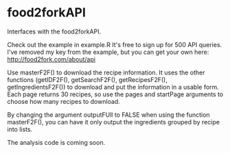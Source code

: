 # food2forkAPI
Interfaces with the food2forkAPI.

Check out the example in example.R
It's free to sign up for 500 API queries. I've removed my key from the example, but you can get your own here: 
http://food2fork.com/about/api

Use masterF2F() to download the recipe information. It uses the other functions (getIDF2F(), getSearchF2F(), getRecipesF2F(), getIngredientsF2F()) to download and put the information in a usable form. Each page returns 30 recipes, so use the pages and startPage arguments to choose how many recipes to download.

By changing the argument outputFUll to FALSE when using the function masterF2F(), you can have it only output the ingredients grouped by recipe into lists.

The analysis code is coming soon.
